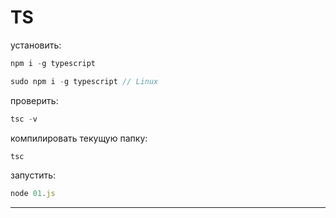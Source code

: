 # TS

установить:  

```js
npm i -g typescript

sudo npm i -g typescript // Linux
```

проверить:  

```js
tsc -v
```

компилировать текущую папку:  

```js
tsc
```

запустить:  

```js
node 01.js
```

---  
